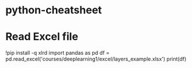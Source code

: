 # python-cheatsheet

# Read Excel file
!pip install -q xlrd
import pandas as pd
df = pd.read_excel('courses/deeplearning1/excel/layers_example.xlsx')
print(df)
